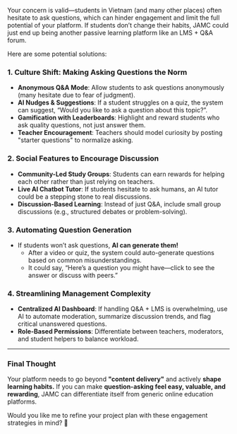 Your concern is valid—students in Vietnam (and many other places) often hesitate to ask questions, which can hinder engagement and limit the full potential of your platform. If students don’t change their habits, JAMC could just end up being another passive learning platform like an LMS + Q&A forum.

Here are some potential solutions:

### **1. Culture Shift: Making Asking Questions the Norm**
- **Anonymous Q&A Mode**: Allow students to ask questions anonymously (many hesitate due to fear of judgment).
- **AI Nudges & Suggestions**: If a student struggles on a quiz, the system can suggest, “Would you like to ask a question about this topic?”.
- **Gamification with Leaderboards**: Highlight and reward students who ask quality questions, not just answer them.
- **Teacher Encouragement**: Teachers should model curiosity by posting "starter questions" to normalize asking.

### **2. Social Features to Encourage Discussion**
- **Community-Led Study Groups**: Students can earn rewards for helping each other rather than just relying on teachers.
- **Live AI Chatbot Tutor**: If students hesitate to ask humans, an AI tutor could be a stepping stone to real discussions.
- **Discussion-Based Learning**: Instead of just Q&A, include small group discussions (e.g., structured debates or problem-solving).

### **3. Automating Question Generation**
- If students won’t ask questions, **AI can generate them!**  
  - After a video or quiz, the system could auto-generate questions based on common misunderstandings.
  - It could say, “Here’s a question you might have—click to see the answer or discuss with peers.”

### **4. Streamlining Management Complexity**
- **Centralized AI Dashboard**: If handling Q&A + LMS is overwhelming, use AI to automate moderation, summarize discussion trends, and flag critical unanswered questions.
- **Role-Based Permissions**: Differentiate between teachers, moderators, and student helpers to balance workload.

---
### **Final Thought**
Your platform needs to go beyond **"content delivery"** and actively **shape learning habits.** If you can make **question-asking feel easy, valuable, and rewarding**, JAMC can differentiate itself from generic online education platforms.

Would you like me to refine your project plan with these engagement strategies in mind? 🚀
